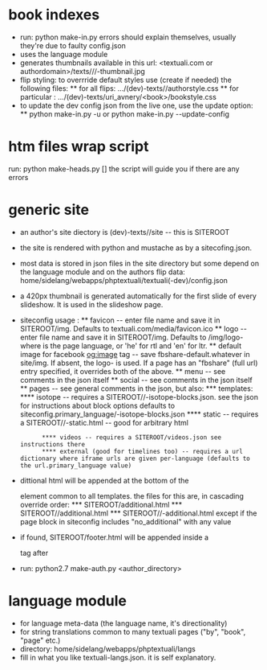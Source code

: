 book indexes
============
* run: python make-in.py 
errors should explain themselves, usually they're due to faulty config.json
* uses the language module
* generates thumbnails available in this url: <textuali.com or authordomain>/texts/<author>/<book>/<front or back>-thumbnail.jpg
* flip  styling: 
to overrride default styles use (create if needed) the following files:
    ** for all <author> flips:
    .../(dev)-texts/<author>/authorstyle.css
    ** for particular <book>:
    .../(dev)-texts/uri_avnery/\<book\>/bookstyle.css
* to update the dev config json from the live one, use the update option:
    ** python make-in.py -u or python make-in.py --update-config

htm files  wrap script
======================
run: python make-heads.py <author> [<book>]
the script will guide you if there are any errors

generic site
================
* an author's site diectory is (dev)-texts/<auhthor>/site -- this is SITEROOT
* the site is rendered with python and mustache as by a sitecofing.json.
* most data is stored in json files in the site directory but some depend on the language module and on the authors flip data: home/sidelang/webapps/phptextuali/textuali(-dev)/config.json
* a 420px thumbnail is generated automatically for the first slide of every slideshow. It is used in the slideshow page.
* siteconfig usage :
    ** favicon -- enter file name and save it in SITEROOT/img. Defaults to textuali.com/media/favicon.ico
    ** logo -- enter file name and save it in SITEROOT/img. Defaults to /img/logo-<langcode> where <langcode> is the page language, or 'he' for rtl and 'en' for ltr.
    ** default image for facebook <og:image> tag -- save fbshare-default.whatever in site/img. If absent, the logo-<language> is used. If a page has
    an "fbshare" (full url) entry specified, it overrides both of the above.
    ** menu -- see comments in the json itself 
    ** social -- see comments in the json itself 
    ** pages -- see general comments in the json, but also: 
        *** templates:
            **** isotope -- requires a SITEROOT/<lang>/<pagename>-isotope-blocks.json. see the json for instructions about block options
            defaults to siteconfig.primary_language/<pagename>-isotope-blocks.json
            **** static -- requires a SITEROOT/<lang>/<page>-static.html -- good for arbitrary html
            
            **** videos -- requires a SITEROOT/videos.json see instructions there
            **** external (good for timelines too) -- requires a url dictionary where iframe urls are given per-language (defaults to the url.primary_language value)
       
* dittional html will be appended at the bottom of the <main> element common to all templates. the files for this are, in cascading override order:
    *** SITEROOT/additional.html
    *** SITEROOT/<lang>/additional.html
    *** SITEROOT/<lang>/<pagename>-additional.html
except if the page block in siteconfig includes "no_additional" with any value

* if found, SITEROOT/footer.html will be appended inside a  <footer> tag after </main>


* run: python2.7 make-auth.py <author_directory>

language module
===============
* for language meta-data (the language name, it's directionality)
* for string translations common to many textuali pages ("by", "book", "page" etc.)
* directory:  home/sidelang/webapps/phptextuali/langs
* fill in what you like textuali-langs.json. it is self explanatory.

